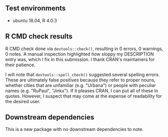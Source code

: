 ## Test environments

* ubuntu 18.04, R 4.0.3

## R CMD check results

R CMD check done via `devtools::check()`, resulting in 0 errors, 0 warnings, 0 notes. A manual inspection highlighted how sloppy my DESCRIPTION entry was, which I fix in this submission. I thank CRAN's maintainers for their patience.

I will note that `devtools::spell_check()` suggested several spelling errors. These are ultimately false positives because they refer to proper nouns, whether cities that are unfamiliar (e.g. "Urbana") or people with peculiar names (e.g. "RuPaul", "Jinkx"). If it pleases CRAN, I can put all of these in quotes. However, I suspect that may come at the expense of readability for the desired user.


## Downstream dependencies

This is a new package with no downstream dependencies to note.
